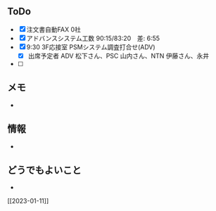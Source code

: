 ## ToDo
- [x] 注文書自動FAX 0社
- [x] アドバンスシステム工数 90:15/83:20　差: 6:55
- [x] 9:30 3F応接室 PSMシステム調査打合せ(ADV)
	- [x] 出席予定者 ADV 松下さん、PSC 山内さん、NTN 伊藤さん、永井
- [ ] 


## メモ
- 


## 情報
- 


## どうでもよいこと
- 


[[2023-01-11]]

